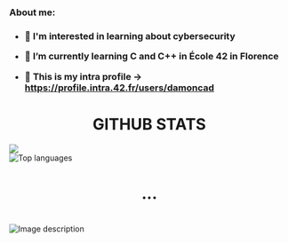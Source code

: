 
<h3 align="left">
  About me:
</h3>
<h3 align="left">

 - 🤖 I'm interested in learning about cybersecurity

 - 🌱 I’m currently learning C and C++ in École 42 in Florence

 - 🥸 This is my intra profile -> https://profile.intra.42.fr/users/damoncad
</h3>

<h1 align="center">
GITHUB STATS
</h1>
  
<picture>
  <source
    srcset="https://github-readme-stats.vercel.app/api?username=sanriat&show_icons=true&theme=red"
    media="(prefers-color-scheme: dark)"
  />
  <source
    srcset="https://github-readme-stats.vercel.app/api?username=sanriat&show_icons=true"
    media="(prefers-color-scheme: light), (prefers-color-scheme: no-preference)"
  />
  <img src="https://github-readme-stats.vercel.app/api?username=sanriat&show_icons=true" />
  
</picture>
<picture>
  <source 
    media="(prefers-color-scheme: dark)" 
    srcset="https://github-readme-stats.vercel.app/api/top-langs/?username=sanriat&theme=red"
  />
  <img 
    src="https://github-readme-stats.vercel.app/api/top-langs/?username=sanriat" 
    alt="Top languages"
    style="display: block; max-width: 100%; height: auto;"
  />
</picture>

<h1 align="center">
...
</h1>
<img
  src="https://github.com/user-attachments/assets/088cd5dc-b780-44a4-adea-3b199d427cce"
  alt="Image description"
  style="margin-top: 20px;"
/>

